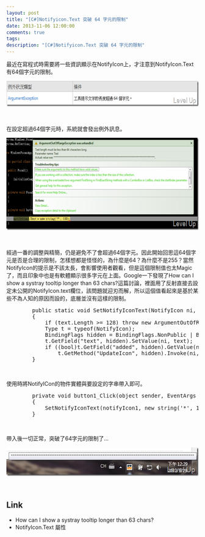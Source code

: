 ```yaml
---
layout: post
title: "[C#]Notifyicon.Text 突破 64 字元的限制"
date: 2013-11-06 12:00:00
comments: true
tags: 
description: "[C#]Notifyicon.Text 突破 64 字元的限制"
---
```

<p>
	最近在寫程式時需要將一些資訊顯示在NotifyIcon上，才注意到NotifyIcon.Text有64個字元的限制。</p>
<p>
	<img alt="image" border="0" height="67" src="\images\posts\bbdf4842-4c03-4310-8f19-26971d20365b\image_thumb.png" style="border-bottom: 0px; border-left: 0px; border-top: 0px; border-right: 0px" width="644" /></p>
<p>
	 </p>
<p>
	在設定超過64個字元時，系統就會發出例外訊息。</p>
<p>
	<img alt="image" border="0" height="241" src="\images\posts\bbdf4842-4c03-4310-8f19-26971d20365b\image_thumb_1.png" style="border-bottom: 0px; border-left: 0px; border-top: 0px; border-right: 0px" width="644" /></p>
<p>
	 </p>
<p>
	經過一番的調整與精簡，仍是避免不了會超過64個字元。因此開始回思這64個字元是否是合理的限制，怎樣想都是怪怪的，為什麼是64？為什麼不是255？當然NotifyIcon的提示是不該太長，會影響使用者觀看，但是這個限制值也太Magic了，而且印象中也是有軟體顯示很多字元在上面。Google一下發現了How can I show a systray tooltip longer than 63 chars?這篇討論，裡面用了反射直接去設定未公開的NotifyIcon.text欄位，該問題就迎刃而解，所以這個值看起來是基於某些不為人知的原因而設的，底層並沒有這樣的限制。</p>
<div class="wlWriterSmartContent" id="scid:812469c5-0cb0-4c63-8c15-c81123a09de7:ad48cd64-a3e8-4c1b-9f85-1719f38ada0b" style="padding-bottom: 0px; margin: 0px; padding-left: 0px; padding-right: 0px; display: inline; float: none; padding-top: 0px">
	<pre class="c#" name="code">
		public static void SetNotifyIconText(NotifyIcon ni, string text)
		{
			if (text.Length &gt;= 128) throw new ArgumentOutOfRangeException("Text limited to 127 characters");
			Type t = typeof(NotifyIcon);
			BindingFlags hidden = BindingFlags.NonPublic | BindingFlags.Instance;
			t.GetField("text", hidden).SetValue(ni, text);
			if ((bool)t.GetField("added", hidden).GetValue(ni))
				t.GetMethod("UpdateIcon", hidden).Invoke(ni, new object[] { true });
		}</pre>
</div>
<p>
	 </p>
<p>
	使用時將NotifyICon的物件實體與要設定的字串帶入即可。</p>
<div class="wlWriterSmartContent" id="scid:812469c5-0cb0-4c63-8c15-c81123a09de7:62dd485f-882a-4c27-b6b3-e01eae1bac1a" style="padding-bottom: 0px; margin: 0px; padding-left: 0px; padding-right: 0px; display: inline; float: none; padding-top: 0px">
	<pre class="c#" name="code">
		private void button1_Click(object sender, EventArgs e)
		{
			SetNotifyIconText(notifyIcon1, new string('*', 100));
		}</pre>
</div>
<p>
	 </p>
<p>
	帶入後一切正常，突破了64字元的限制了...</p>
<p>
	<img alt="image" border="0" height="75" src="\images\posts\bbdf4842-4c03-4310-8f19-26971d20365b\image_thumb_2.png" style="border-bottom: 0px; border-left: 0px; border-top: 0px; border-right: 0px" width="524" /></p>
<p>
	 </p>
<h2>
	Link</h2>
<ul>
	<li>
		How can I show a systray tooltip longer than 63 chars?</li>
	<li>
		NotifyIcon.Text 屬性</li>
</ul>
